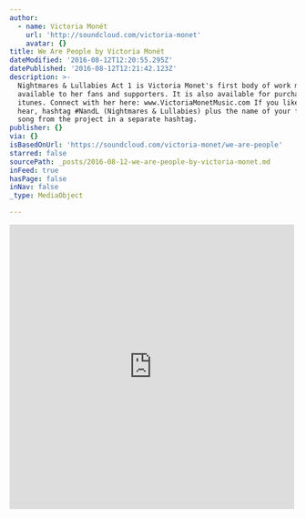 ```yaml
---
author:
  - name: Victoria Monét
    url: 'http://soundcloud.com/victoria-monet'
    avatar: {}
title: We Are People by Victoria Monét
dateModified: '2016-08-12T12:20:55.295Z'
datePublished: '2016-08-12T12:21:42.123Z'
description: >-
  Nightmares & Lullabies Act 1 is Victoria Monet's first body of work made
  available to her fans and supporters. It is also available for purchase on
  itunes. Connect with her here: www.VictoriaMonetMusic.com If you like what you
  hear, hashtag #NandL (Nightmares & Lullabies) plus the name of your favorite
  song from the project in a separate hashtag.
publisher: {}
via: {}
isBasedOnUrl: 'https://soundcloud.com/victoria-monet/we-are-people'
starred: false
sourcePath: _posts/2016-08-12-we-are-people-by-victoria-monet.md
inFeed: true
hasPage: false
inNav: false
_type: MediaObject

---
```

<iframe src="https://cdn.embedly.com/widgets/media.html?src=https%3A%2F%2Fw.soundcloud.com%2Fplayer%2F%3Fvisual%3Dtrue%26url%3Dhttp%253A%252F%252Fapi.soundcloud.com%252Ftracks%252F173895264%26show_artwork%3Dtrue&amp;url=https%3A%2F%2Fsoundcloud.com%2Fvictoria-monet%2Fwe-are-people&amp;image=http%3A%2F%2Fi1.sndcdn.com%2Fartworks-000095277383-bactc0-t500x500.jpg&amp;key=b7d04c9b404c499eba89ee7072e1c4f7&amp;type=text%2Fhtml&amp;schema=soundcloud" width="500" height="500" scrolling="no" frameborder="0" allowfullscreen="" style=""></iframe>